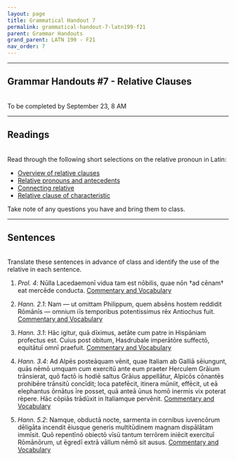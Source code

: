 ```yaml
---
layout: page
title: Grammatical Handout 7
permalink: grammatical-handout-7-latn199-f21
parent: Grammar Handouts
grand_parent: LATN 199 - F21
nav_order: 7
---
```

***

## Grammar Handouts #7 - Relative Clauses
&nbsp;  
To be completed by September 23, 8 AM

***

## Readings
&nbsp;  
Read through the following short selections on the relative pronoun in Latin:
 - [Overview of relative clauses](https://lingualatina.github.io/textbook/presentation/11-relative-clauses/overview/)
 - [Relative pronouns and antecedents](https://lingualatina.github.io/textbook/presentation/11-relative-clauses/pronoun-and-antecedent/)
 - [Connecting relative](https://lingualatina.github.io/textbook/presentation/11-relative-clauses/connecting-relative/)
 - [Relative clause of characteristic](https://lingualatina.github.io/textbook/presentation/11-relative-clauses/relative-clauses-of-characteristic/)

Take note of any questions you have and bring them to class.

***

## Sentences
&nbsp;  
Translate these sentences in advance of class and identify the use of the relative in each sentence.

1. *Prol. 4*: Nūlla Lacedaemonī vidua tam est nōbilis, quae nōn †ad cēnam† eat mercēde conducta. [Commentary and Vocabulary](http://dcc.dickinson.edu/nepos-hannibal/prologus)

2. *Hann. 2.1*: Nam — ut omittam Philippum, quem absēns hostem reddidit Rōmānīs — omnium iīs temporibus potentissimus rēx Antiochus fuit. [Commentary and Vocabulary](http://dcc.dickinson.edu/nepos-hannibal/chapter-2)

3. *Hann. 3.1*: Hāc igitur, quā dīximus, aetāte cum patre in Hispāniam profectus est. Cuius post obitum, Hasdrubale imperātōre suffectō, equitātuī omnī praefuit. [Commentary and Vocabulary](http://dcc.dickinson.edu/nepos-hannibal/chapter-3)

4. *Hann. 3.4*: Ad Alpēs posteāquam vēnit, quae Italiam ab Galliā sēiungunt, quās nēmō umquam cum exercitū ante eum praeter Herculem Grāium trānsierat, quō factō is hodiē saltus Grāius appellātur, Alpicōs cōnantēs prohibēre trānsitū concīdit; loca patefēcit, itinera mūniit, effēcit, ut eā elephantus ōrnātus īre posset, quā anteā ūnus homō inermis vix poterat rēpere. Hāc cōpiās trādūxit in Italiamque pervēnit. [Commentary and Vocabulary](http://dcc.dickinson.edu/nepos-hannibal/chapter-3)

5. *Hann. 5.2*:  Namque, obductā nocte, sarmenta in cornibus iuvencōrum dēligāta incendit ēiusque generis multitūdinem magnam dispālātam immīsit. Quō repentīnō obiectō vīsū tantum terrōrem iniēcit exercituī Rōmānōrum, ut ēgredī extrā vāllum nēmō sit ausus. [Commentary and Vocabulary](http://dcc.dickinson.edu/nepos-hannibal/chapter-5)
